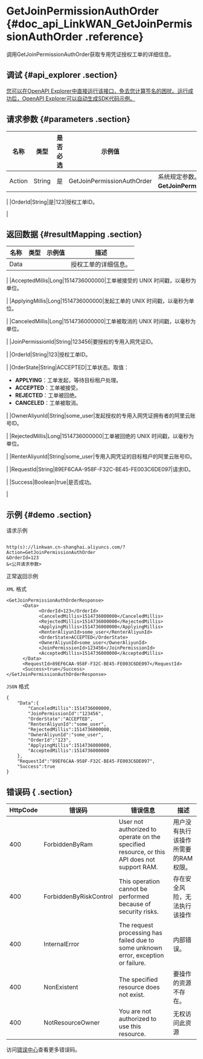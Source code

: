 # GetJoinPermissionAuthOrder {#doc_api_LinkWAN_GetJoinPermissionAuthOrder .reference}

调用GetJoinPermissionAuthOrder获取专用凭证授权工单的详细信息。

## 调试 {#api_explorer .section}

[您可以在OpenAPI Explorer中直接运行该接口，免去您计算签名的困扰。运行成功后，OpenAPI Explorer可以自动生成SDK代码示例。](https://api.aliyun.com/#product=LinkWAN&api=GetJoinPermissionAuthOrder&type=RPC&version=2018-12-30)

## 请求参数 {#parameters .section}

|名称|类型|是否必选|示例值|描述|
|--|--|----|---|--|
|Action|String|是|GetJoinPermissionAuthOrder|系统规定参数。取值：**GetJoinPermissionAuthOrder**。

 |
|OrderId|String|是|123|授权工单ID。

 |

## 返回数据 {#resultMapping .section}

|名称|类型|示例值|描述|
|--|--|---|--|
|Data| | |授权工单的详细信息。

 |
|AcceptedMillis|Long|1514736000000|工单被接受的 UNIX 时间戳，以毫秒为单位。

 |
|ApplyingMillis|Long|1514736000000|发起工单的 UNIX 时间戳，以毫秒为单位。

 |
|CanceledMillis|Long|1514736000000|工单被取消的 UNIX 时间戳，以毫秒为单位。

 |
|JoinPermissionId|String|123456|要授权的专用入网凭证ID。

 |
|OrderId|String|123|授权工单ID。

 |
|OrderState|String|ACCEPTED|工单状态。取值：

 -   **APPLYING**：工单发起，等待目标租户处理。
-   **ACCEPTED**：工单被接受。
-   **REJECTED**：工单被回绝。
-   **CANCELED**：工单被取消。

 |
|OwnerAliyunId|String|some\_user|发起授权的专用入网凭证拥有者的阿里云账号ID。

 |
|RejectedMillis|Long|1514736000000|工单被回绝的 UNIX 时间戳，以毫秒为单位。

 |
|RenterAliyunId|String|some\_user|专用入网凭证的目标租户的阿里云账号ID。

 |
|RequestId|String|89EF6CAA-958F-F32C-BE45-FE003C6DE097|请求ID。

 |
|Success|Boolean|true|是否成功。

 |

## 示例 {#demo .section}

请求示例

``` {#request_demo}

http(s)://linkwan.cn-shanghai.aliyuncs.com/?Action=GetJoinPermissionAuthOrder
&OrderId=123
&<公共请求参数>

```

正常返回示例

`XML` 格式

``` {#xml_return_success_demo}
<GetJoinPermissionAuthOrderResponse>
      <Data>
            <OrderId>123</OrderId>
            <CanceledMillis>1514736000000</CanceledMillis>
            <RejectedMillis>1514736000000</RejectedMillis>
            <ApplyingMillis>1514736000000</ApplyingMillis>
            <RenterAliyunId>some_user</RenterAliyunId>
            <OrderState>ACCEPTED</OrderState>
            <OwnerAliyunId>some_user</OwnerAliyunId>
            <JoinPermissionId>123456</JoinPermissionId>
            <AcceptedMillis>1514736000000</AcceptedMillis>
      </Data>
      <RequestId>89EF6CAA-958F-F32C-BE45-FE003C6DE097</RequestId>
      <Success>true</Success>
</GetJoinPermissionAuthOrderResponse>
```

`JSON` 格式

``` {#json_return_success_demo}
{
	"Data":{
		"CanceledMillis":1514736000000,
		"JoinPermissionId":"123456",
		"OrderState":"ACCEPTED",
		"RenterAliyunId":"some_user",
		"RejectedMillis":1514736000000,
		"OwnerAliyunId":"some_user",
		"OrderId":"123",
		"ApplyingMillis":1514736000000,
		"AcceptedMillis":1514736000000
	},
	"RequestId":"89EF6CAA-958F-F32C-BE45-FE003C6DE097",
	"Success":true
}
```

## 错误码 { .section}

|HttpCode|错误码|错误信息|描述|
|--------|---|----|--|
|400|ForbiddenByRam|User not authorized to operate on the specified resource, or this API does not support RAM.|用户没有执行该操作所需要的RAM权限。|
|400|ForbiddenByRiskControl|This operation cannot be performed because of security risks.|存在安全风险，无法执行该操作|
|400|InternalError|The request processing has failed due to some unknown error, exception or failure.|内部错误。|
|400|NonExistent|The specified resource does not exist.|要操作的资源不存在。|
|400|NotResourceOwner|You are not authorized to use this resource.|无权访问此资源|

访问[错误中心](https://error-center.aliyun.com/status/product/LinkWAN)查看更多错误码。


